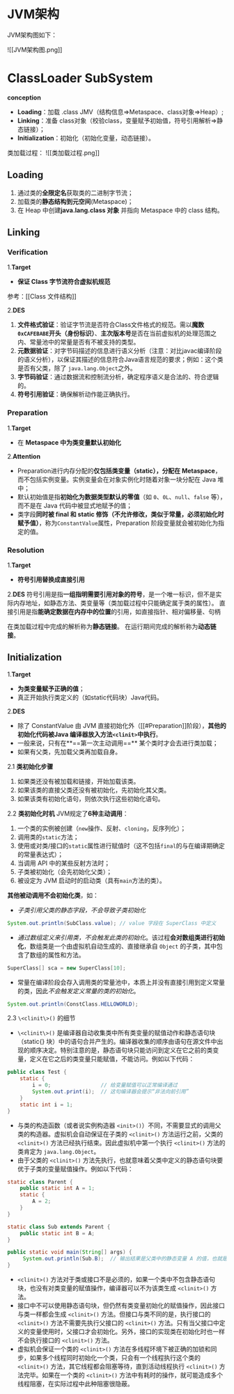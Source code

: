 # JVM架构
JVM架构图如下：

![[JVM架构图.png]]

# ClassLoader SubSystem
**conception**
- **Loading**：加载 .class JMV（结构信息=>Metaspace、class对象=>Heap）; 
- **Linking**：准备 class对象（校验class，变量赋予初始值，符号引用解析=>静态链接）；
- **Initialization**：初始化（初始化变量，动态链接）。

类加载过程：
![[类加载过程.png]]

## Loading
1. 通过类的**全限定名**获取类的二进制字节流；
2.  加载类的**静态结构到元空间**(Metaspace)；
3. 在 Heap 中创建**java.lang.class 对象** 并指向 Metaspace 中的 class 结构。


## Linking
### Verification
1.**Target**
 - **保证 Class 字节流符合虚拟机规范**

参考：[[Class 文件结构]]

2.**DES**
1. **文件格式验证**：验证字节流是否符合Class文件格式的规范。需以**魔数`0xCAFEBABE`开头（身份标识）**、**主次版本号**是否在当前虚拟机的处理范围之内、常量池中的常量是否有不被支持的类型。
2. **元数据验证**：对字节码描述的信息进行语义分析（注意：对比javac编译阶段的语义分析），以保证其描述的信息符合Java语言规范的要求；例如：这个类是否有父类，除了 `java.lang.Object`之外。
3. **字节码验证**：通过数据流和控制流分析，确定程序语义是合法的、符合逻辑的。
4. **符号引用验证**：确保解析动作能正确执行。

### Preparation
1.**Target**
 - 在 **Metaspace 中为类变量默认初始化**

2.**Attention**
-   Preparation进行内存分配的**仅包括类变量（static），分配在 Metaspace**，而不包括实例变量。实例变量会在对象实例化时随着对象一块分配在 Java 堆中；
-   默认初始值是指**初始化为数据类型默认的零值**（如 `0`、`0L`、`null`、`false` 等），而不是在 Java 代码中被显式地赋予的值；
-   类字段**同时被 final 和 static 修饰（不允许修改，类似于常量，必须初始化时赋予值）**，称为`ConstantValue`属性，Preparation 阶段变量就会被初始化为指定的值。

### Resolution
1.**Target**
-  **符号引用替换成直接引用**

2.**DES**
符号引用是指**一组指明需要引用对象的符号**，是一个唯一标识，但不是实际内存地址，如静态方法、类变量等（类加载过程中只能确定属于类的属性）。 
直接引用是指**能确定数据在内存中的位置**的引用，如直接指针、相对偏移量、句柄

在类加载过程中完成的解析称为**静态链接**。
在运行期间完成的解析称为**动态链接**。

## Initialization
1.**Target**
 - **为类变量赋予正确的值**；
 - 真正开始执行类定义的（如static代码块）Java代码。

2.**DES**
 - 除了 ConstantValue 由 JVM 直接初始化外（[[#Preparation]]阶段），**其他的初始化代码被Java 编译器放入方法`<clinit>`中执行**。
 - 一般来说，只有在**==第一次主动调用==** 某个类时才会去进行类加载；
 - 如果有父类，先加载父类再加载自身。

2.1 **类初始化步骤**
1.  如果类还没有被加载和链接，开始加载该类。
2.  如果该类的直接父类还没有被初始化，先初始化其父类。
3.  如果该类有初始化语句，则依次执行这些初始化语句。

2.2 **类初始化时机**
JVM规定了**6种主动调用**：
1.  一个类的实例被创建（`new`操作、反射、`cloning`，反序列化）；
2.  调用类的`static`方法；
3.  使用或对类/接口的`static`属性进行赋值时（这不包括`final`的与在编译期确定的常量表达式）；
4.  当调用 API 中的某些反射方法时；
5.  子类被初始化（会先初始化父类）；
6.  被设定为 JVM 启动时的启动类（具有`main`方法的类）。

**其他被动调用不会初始化类**，如：

-   *子类引用父类的静态字段，不会导致子类初始化*
```java
System.out.println(SubClass.value); // value 字段在 SuperClass 中定义
```

-   *通过数组定义来引用类，不会触发此类的初始化*。该过程**会对数组类进行初始化**，数组类是一个由虚拟机自动生成的、直接继承自 `Object` 的子类，其中包含了数组的属性和方法。

```java
SuperClass[] sca = new SuperClass[10];
```

-   常量在编译阶段会存入调用类的常量池中，本质上并没有直接引用到定义常量的类，因此*不会触发定义常量的类的初始化*。

```java
System.out.println(ConstClass.HELLOWORLD);
```


2.3 `\<clinit\>()` 的细节

-   `\<clinit\>()` 是编译器自动收集类中所有类变量的赋值动作和静态语句块（static{} 块）中的语句合并产生的。编译器收集的顺序由语句在源文件中出现的顺序决定。特别注意的是，静态语句块只能访问到定义在它之前的类变量，定义在它之后的类变量只能赋值，不能访问。例如以下代码：

```java
public class Test {
    static {
        i = 0;                // 给变量赋值可以正常编译通过
        System.out.print(i);  // 这句编译器会提示“非法向前引用”
    }
    static int i = 1;
}
```

-   与类的构造函数（或者说实例构造器 `<init>()`）不同，不需要显式的调用父类的构造器。虚拟机会自动保证在子类的 `<clinit>()` 方法运行之前，父类的 `<clinit>()` 方法已经执行结束。因此虚拟机中第一个执行 `<clinit>()` 方法的类肯定为 `java.lang.Object`。
-   由于父类的 `<clinit>()` 方法先执行，也就意味着父类中定义的静态语句块要优于子类的变量赋值操作。例如以下代码：

```java
static class Parent {
    public static int A = 1;
    static {
        A = 2;
    }
}

static class Sub extends Parent {
    public static int B = A;
}

public static void main(String[] args) {
     System.out.println(Sub.B);  // 输出结果是父类中的静态变量 A 的值，也就是 2。
}
```

-   `<clinit>()` 方法对于类或接口不是必须的，如果一个类中不包含静态语句块，也没有对类变量的赋值操作，编译器可以不为该类生成 `<clinit>()` 方法。
-   接口中不可以使用静态语句块，但仍然有类变量初始化的赋值操作，因此接口与类一样都会生成 `<clinit>()` 方法。但接口与类不同的是，执行接口的 `<clinit>()` 方法不需要先执行父接口的 `<clinit>()` 方法。只有当父接口中定义的变量使用时，父接口才会初始化。另外，接口的实现类在初始化时也一样不会执行接口的 `<clinit>()` 方法。
-   虚拟机会保证一个类的 `<clinit>()` 方法在多线程环境下被正确的加锁和同步，如果多个线程同时初始化一个类，只会有一个线程执行这个类的 `<clinit>()` 方法，其它线程都会阻塞等待，直到活动线程执行 `<clinit>()` 方法完毕。如果在一个类的 `<clinit>()` 方法中有耗时的操作，就可能造成多个线程阻塞，在实际过程中此种阻塞很隐蔽。
